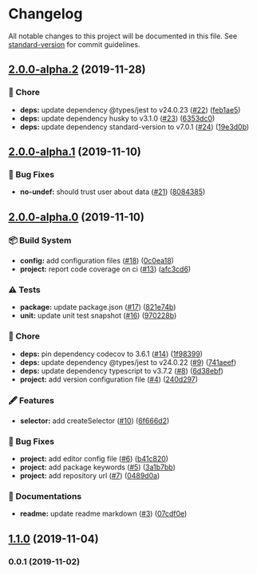 # Changelog

All notable changes to this project will be documented in this file. See [standard-version](https://github.com/conventional-changelog/standard-version) for commit guidelines.

## [2.0.0-alpha.2](https://github.com/arnaud-zg/selector/compare/v2.0.0-alpha.1...v2.0.0-alpha.2) (2019-11-28)


### 🔧 Chore

* **deps:** update dependency @types/jest to v24.0.23 ([#22](https://github.com/arnaud-zg/selector/issues/22)) ([feb1ae5](https://github.com/arnaud-zg/selector/commit/feb1ae521a4563cdad1c5789d2a1e77fc0e44536))
* **deps:** update dependency husky to v3.1.0 ([#23](https://github.com/arnaud-zg/selector/issues/23)) ([6353dc0](https://github.com/arnaud-zg/selector/commit/6353dc0e0751e6917ac559ba4c494879113413b5))
* **deps:** update dependency standard-version to v7.0.1 ([#24](https://github.com/arnaud-zg/selector/issues/24)) ([19e3d0b](https://github.com/arnaud-zg/selector/commit/19e3d0b9316f97c75e5f6cf1fc045177c090dd00))

## [2.0.0-alpha.1](https://github.com/arnaud-zg/selector/compare/v2.0.0-alpha.0...v2.0.0-alpha.1) (2019-11-10)


### 🐛 Bug Fixes

* **no-undef:** should trust user about data ([#21](https://github.com/arnaud-zg/selector/issues/21)) ([8084385](https://github.com/arnaud-zg/selector/commit/80843851109a98372b993c24d1c30fdd7b2a5e8f))

## [2.0.0-alpha.0](https://github.com/arnaud-zg/selector/compare/v1.1.0...v2.0.0-alpha.0) (2019-11-10)


### 📦 Build System

* **config:** add configuration files ([#18](https://github.com/arnaud-zg/selector/issues/18)) ([0c0ea18](https://github.com/arnaud-zg/selector/commit/0c0ea1809a3a52733b3804a19291c603ee8e8e10))
* **project:** report code coverage on ci ([#13](https://github.com/arnaud-zg/selector/issues/13)) ([afc3cd6](https://github.com/arnaud-zg/selector/commit/afc3cd6909f2a1157389a6c0dbf6603726b4d96a))


### ⚠️ Tests

* **package:** update package.json ([#17](https://github.com/arnaud-zg/selector/issues/17)) ([821e74b](https://github.com/arnaud-zg/selector/commit/821e74bb26b5c48e22a352085c7d86bd60f1cb4f))
* **unit:** update unit test snapshot ([#16](https://github.com/arnaud-zg/selector/issues/16)) ([970228b](https://github.com/arnaud-zg/selector/commit/970228b5fb2488b01e872cde470406961cc6ae6f))


### 🔧 Chore

* **deps:** pin dependency codecov to 3.6.1 ([#14](https://github.com/arnaud-zg/selector/issues/14)) ([1f98399](https://github.com/arnaud-zg/selector/commit/1f98399b913763477d1d3df2e192b94f7f3b7420))
* **deps:** update dependency @types/jest to v24.0.22 ([#9](https://github.com/arnaud-zg/selector/issues/9)) ([741aeef](https://github.com/arnaud-zg/selector/commit/741aeefb5650a1131225576170ca777fd68c2aa2))
* **deps:** update dependency typescript to v3.7.2 ([#8](https://github.com/arnaud-zg/selector/issues/8)) ([6d38ebf](https://github.com/arnaud-zg/selector/commit/6d38ebf5ae59551c81d43965c7ae8d8072238bb2))
* **project:** add version configuration file ([#4](https://github.com/arnaud-zg/selector/issues/4)) ([240d297](https://github.com/arnaud-zg/selector/commit/240d2972a881b0241194ed6124086c168f10a879))


### 🖋 Features

* **selector:** add createSelector ([#10](https://github.com/arnaud-zg/selector/issues/10)) ([6f666d2](https://github.com/arnaud-zg/selector/commit/6f666d235c0d64b42ab448ce871d3c2e10ea6b42))


### 🐛 Bug Fixes

* **project:** add editor config file ([#6](https://github.com/arnaud-zg/selector/issues/6)) ([b41c820](https://github.com/arnaud-zg/selector/commit/b41c8204670027192bdb1fe19d2f084ed26d3efb))
* **project:** add package keywords ([#5](https://github.com/arnaud-zg/selector/issues/5)) ([3a1b7bb](https://github.com/arnaud-zg/selector/commit/3a1b7bb106fc7a83668535f80fc5d4bef48943b6))
* **project:** add repository url ([#7](https://github.com/arnaud-zg/selector/issues/7)) ([0489d0a](https://github.com/arnaud-zg/selector/commit/0489d0aa2e4d03f7c110482d6b72ae494985afa9))


### 📖 Documentations

* **readme:** update readme markdown ([#3](https://github.com/arnaud-zg/selector/issues/3)) ([07cdf0e](https://github.com/arnaud-zg/selector/commit/07cdf0e66b64c4188899d8d5a88bbb8b275612a9))

## [1.1.0](https://github.com/arnaud-zg/selector/compare/v0.0.1...v1.1.0) (2019-11-04)

### 0.0.1 (2019-11-02)
